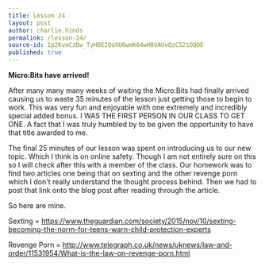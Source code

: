```yaml
---
title: Lesson 24
layout: post
author: charlie.hinds
permalink: /lesson-24/
source-id: 1p2KvoCzDw_TyHOEIQoXU6wmK04wH8VAUvQzC521OQDE
published: true
---
```

**Micro:Bits have arrived!**

After many many many weeks of waiting the Micro:Bits had finally arrived causing us to waste 35 minutes of the lesson just getting those to begin to work. This was very fun and enjoyable with one extremely and incredibly  special added bonus. I WAS THE FIRST PERSON IN OUR CLASS TO GET ONE. A fact that I was truly humbled by to be given the opportunity to have that title awarded to me.

 The final 25 minutes of our lesson was spent on introducing us to our new topic. Which I think is on online safety. Though I am not entirely sure on this so I will check after this with a member of the class. Our homework was to find two articles one being that on sexting and the other revenge porn which I don't really understand the thought process behind. Then we had to post that link onto the blog post after reading through the article.

So here are mine.

 Sexting = https://www.theguardian.com/society/2015/nov/10/sexting-becoming-the-norm-for-teens-warn-child-protection-experts

 Revenge Porn = http://www.telegraph.co.uk/news/uknews/law-and-order/11531954/What-is-the-law-on-revenge-porn.html

